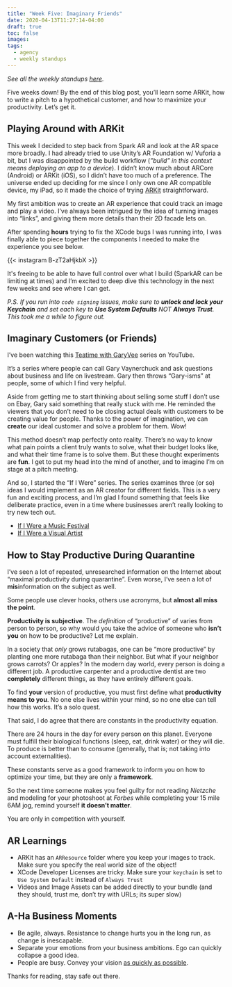 ```yaml
---
title: "Week Five: Imaginary Friends"
date: 2020-04-13T11:27:14-04:00
draft: true
toc: false
images:
tags: 
  - agency
  - weekly standups
---
```


*See all the weekly standups [here](/tags/weekly-standups/).*

Five weeks down! By the end of this blog post, you’ll learn some ARKit, how to write a pitch to a hypothetical customer, and how to maximize your productivity. Let’s get it.


## Playing Around with ARKit 

This week I decided to step back from Spark AR and look at the AR space more broadly. I had already tried to use Unity’s AR Foundation w/ Vuforia a bit, but I was disappointed by the build workflow (*”build” in this context means deploying an app to a device*). I didn’t know much about ARCore (Android) or ARKit (iOS), so I didn’t have too much of a preference. The universe ended up deciding for me since I only own one AR compatible device, my iPad, so it made the choice of trying [ARKit](https://developer.apple.com/augmented-reality/) straightforward. 

My first ambition was to create an AR experience that could track an image and play a video. I’ve always been intrigued by the idea of turning images into “links”, and giving them more details than their 2D facade lets on.

After spending **hours** trying to fix the XCode bugs I was running into, I was finally able to piece together the components I needed to make the experience you see below. 

{{< instagram B-zT2aHjkbX >}}

It's freeing to be able to have full control over what I build (SparkAR can be limiting at times) and I’m excited to deep dive this technology in the next few weeks and see where I can get.

*P.S. If you run into `code signing` issues, make sure to **unlock and lock your Keychain** and set each key to **Use System Defaults** NOT **Always Trust**. This took me a while to figure out.*

## Imaginary Customers (or Friends)

I’ve been watching this [Teatime with GaryVee](https://www.youtube.com/watch?v=mlw_3BLoeJA) series on YouTube. 

It’s a series where people can call Gary Vaynerchuck and ask questions about business and life on livestream. Gary then throws “Gary-isms” at people, some of which I find very helpful.

Aside from getting me to start thinking about selling some stuff I don’t use on Ebay, Gary said something that really stuck with me. He reminded the viewers that you don’t need to be closing actual deals with customers to be creating value for people. Thanks to the power of imagination, we can **create** our ideal customer and solve a problem for them. Wow! 

This method doesn’t map perfectly onto reality. There’s no way to know what pain points a client truly wants to solve, what their budget looks like, and what their time frame is to solve them. But these thought experiments are **fun**. I get to put my head into the mind of another, and to imagine I’m on stage at a pitch meeting.

And so, I started the “If I Were” series. The series examines three (or so) ideas I would implement as an AR creator for different fields. This is a very fun and exciting process, and I’m glad I found something that feels like deliberate practice, even in a time where businesses aren’t really looking to try new tech out.

- [If I Were a Music Festival](https://www.sharingfiction.com/posts/if-i-were-a-music-festival/)
- [If I Were a Visual Artist](https://www.sharingfiction.com/posts/if-i-were-a-visual-artist/)

## How to Stay Productive During Quarantine

I’ve seen a lot of repeated, unresearched information on the Internet about “maximal productivity during quarantine”. Even worse, I’ve seen a lot of **mis**information on the subject as well. 

Some people use clever hooks, others use acronyms, but **almost all miss the point**.

**Productivity is subjective**. The *definition* of “productive” of varies from person to person, so why would you take the advice of someone who **isn’t you** on how to be productive? Let me explain.

In a society that *only* grows rutabagas, one can be “more productive” by planting one more rutabaga than their neighbor. But what if your neighbor grows carrots? Or apples? In the modern day world, every person is doing a different job. A productive carpenter and a productive dentist are two **completely** different things, as they have entirely different goals.

To find **your** version of productive, you must first define what **productivity means to you**.
No one else lives within your mind, so no one else can tell how this works. It’s a solo quest.

That said, I do agree that there are constants in the productivity equation.

There are 24 hours in the day for every person on this planet. Everyone must fulfill their biological functions (sleep, eat, drink water) or they will die. To produce is better than to consume (generally, that is; not taking into account externalities). 

These constants serve as a good framework to inform you on how to optimize your time, but they are only a **framework**.

So the next time someone makes you feel guilty for not reading *Nietzche* and modeling for your photoshoot at *Forbes* while completing your 15 mile 6AM jog, remind yourself **it doesn’t matter**. 

You are only in competition with yourself.

## AR Learnings

- ARKit has an `ARResource` folder where you keep your images to track. Make sure you specify the real world size of the object!
- XCode Developer Licenses are tricky. Make sure your `keychain` is set to `Use System Default` instead of `Always Trust`
- Videos and Image Assets can be added directly to your bundle (and they should, trust me, don’t try with URLs; its super slow)

## A-Ha Business Moments

- Be agile, always. Resistance to change hurts you in the long run, as change is inescapable.
- Separate your emotions from your business ambitions. Ego can quickly collapse a good idea.
- People are busy. Convey your vision [as quickly as possible](https://www.youtube.com/watch?v=Unzc731iCUY).


Thanks for reading, stay safe out there.


